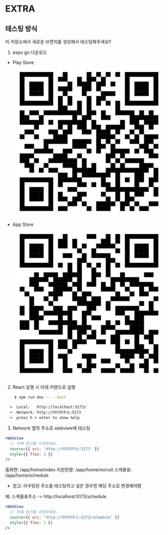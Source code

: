 # EXTRA

## 테스팅 방식

이 저장소에서 새로운 브랜치를 생성해서 테스팅해주세요!!

1. expo go 다운로드

- Play Store
  ![](/assets/develop/play_store.png)

- App Store
  ![](/assets/develop/app_store.png)

2. React 실행 시 아래 커멘드로 실행

```bash
    $ npm run dev -- --host
```

```bash
  ➜  Local:   http://localhost:5173/
  ➜  Network: http://아이피주소:5173
  ➜  press h + enter to show help
```

3. Network 옆의 주소로 webview에 테스팅

```jsx
<WebView
  // 아래 링크를 수정하세요.
  source={{ uri: 'http://아이피주소:5173' }}
  style={{ flex: 1 }}
/>
```

홈화면: /app/home/index
지원현황: /app/home/recruit
스케줄표: /app/home/schedule

- 참고: 라우팅된 주소를 테스팅하고 싶은 경우엔 해당 주소로 변경해야함

예: 스케줄표주소 -> http://localhost:5173/schedule

```jsx
<WebView
  // 아래 링크를 수정하세요.
  source={{ uri: 'http://아이피주소:5173/schedule' }}
  style={{ flex: 1 }}
/>
```
